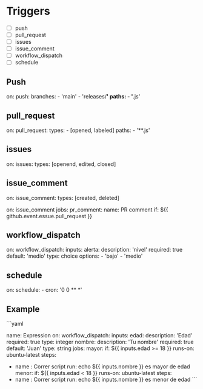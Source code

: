 # Triggers

- [ ] push
- [ ] pull_request
- [ ] issues
- [ ] issue_comment
- [ ] workflow_dispatch
- [ ] schedule

## Push

on:
    push:
        branches:
            - 'main'
            - 'releases/**'
        paths:
            - '**.js'

## pull_request

on:
    pull_request:
        types:
            - [opened, labeled]
        paths:
            - '**.js'

## issues

on:
    issues:
        types: [openend, edited, closed]

## issue_comment

on:
    issue_comment:
        types: [created, deleted]

on: issue_comment
    jobs:
        pr_comment:
            name: PR comment
            if: ${{ github.event.essue.pull_request }}

## workflow_dispatch

on:
    workflow_dispatch:
        inputs:
            alerta:
                description: 'nivel'
                required: true
                default: 'medio'
                type: choice
                options:
                    - 'bajo'
                    - 'medio'

## schedule

on:
    schedule:
        - cron: '0 0 ** *'

## Example

<!-- code yaml -->

´´´yaml

name: Expression
on:
 workflow_dispatch:
  inputs:
   edad:
    description: 'Edad'
    required: true
    type: integer
   nombre:
    description: 'Tu nombre'
    required: true
    default: 'Juan'
    type: string
jobs:
 mayor:
  if: ${{ inputs.edad >= 18 }}
  runs-on: ubuntu-latest
  steps:

- name : Correr script
    run: echo ${{ inputs.nombre }} es mayor de edad
 menor:
  if: ${{ inputs.edad < 18 }}
  runs-on: ubuntu-latest
  steps:
- name : Correr script
    run: echo ${{ inputs.nombre }} es menor de edad
´´´

